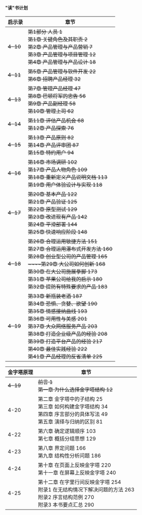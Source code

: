 #### "读"书计划

| 启示录   | 章节                                                         |
| -------- | ------------------------------------------------------------ |
| ~~4-10~~ | ~~第1部分 人员 1<br/>第1章 关键角色及其职责 2<br/>第2章 产品管理与产品营销 7<br/>第3章 产品管理与项目管理 12<br/>第4章 产品管理与产品设计 18~~ |
| ~~4-11~~ | ~~第5章 产品管理与软件开发 22<br/>第6章 招聘产品经理 32~~    |
| ~~4-13~~ | ~~第7章 管理产品经理 47<br/>第8章 巴顿将军的忠告 56<br/>第9章 产品副经理 58<br/>第10章 管理上司 62~~ |
| ~~4-14~~ | ~~第11章 评估产品机会 68<br/>第12章 产品探索 76~~            |
| ~~4-15~~ | ~~第13章 产品原则 82<br/>第14章 产品评审团 87<br/>第15章 特约用户 94~~ |
| ~~4-16~~ | ~~第16章 市场调研 102<br/>第17章 产品人物角色 109<br/>第18章 重新定义产品说明文档 113<br/>第19章 用户体验设计与实现 118~~ |
| ~~4-17~~ | ~~第20章 基本产品 122<br/>第21章 产品验证 125<br/>第22章 原型测试 129<br/>第23章 改进现有产品 142<br/>第24章 平滑部署 144<br/>第25章 快速响应阶段 148~~ |
| ~~4-18~~ | ~~第26章 合理运用敏捷方法 151<br/>第27章 合理运用瀑布式开发方法 160<br/>第28章 创业型公司的产品管理 165<br/>~~~~第29章 大公司如何创新 168<br/>第30章 在大公司施展拳脚 173<br/>第31章 苹果公司给我的启示 180<br/>第32章 提防有特殊要求的产品 183~~ |
| ~~4-19~~ | ~~第33章 新瓶装老酒 187<br/>第34章 恐惧、贪婪、欲望 190<br/>第35章 情感接纳曲线 193<br/>第36章 可用性与美感 201<br/>第37章 大众网络服务产品 203<br/>第38章 打造企业级产品的经验 208<br/>第39章 打造平台产品的经验 217<br/>第40章 最佳实践经验 222<br/>第41章 产品经理的反省清单 225~~ |



| 金字塔原理 | 章节                                                         |
| ---------- | ------------------------------------------------------------ |
| ~~4-19~~   | ~~前言 1<br/>第一章 为什么选择金字塔结构 12~~                |
| 4-20       | 第二章 金字塔中的子结构 25<br/>第三章 如何构建金字塔结构 34<br/>第四章 序言部分的具体写法 49<br/>第五章 演绎与归纳的区别 81 |
| 4-22       | 第六章 确定逻辑顺序 103<br/>第七章 概括分组思想 129          |
| 4-23       | 第八章 界定问题  166<br/>第九章 结构性分析问题 186           |
| 4-24       | 第十章 在页面上反映金字塔 220<br/>第十一章 在屏幕上反映金字塔 240 |
| 4-25       | 第十二章 在字里行间反映金字塔 254<br/>附录1 在无结构情况下解决问题的方法 263<br/>附录2 序言结构范例 270<br/>附录3 本书要点汇总 290 |



